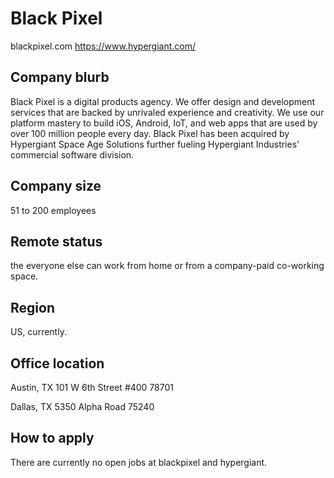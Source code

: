 # Black Pixel
blackpixel.com
https://www.hypergiant.com/
## Company blurb
Black Pixel is a digital products agency. We offer design and development services that are backed by unrivaled experience and creativity. We use our platform mastery to build iOS, Android, IoT, and web apps that are used by over 100 million people every day. Black Pixel has been acquired by Hypergiant Space Age Solutions further fueling Hypergiant Industries' commercial software division.
## Company size
51 to 200 employees
## Remote status
 the everyone else can work from home or from a company-paid co-working space.
## Region
US, currently.
## Office location
Austin, TX
101 W 6th Street #400
78701

Dallas, TX
5350 Alpha Road
75240
## How to apply
There are currently no open jobs at blackpixel and hypergiant.

